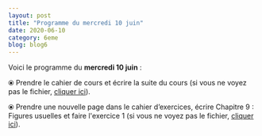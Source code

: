 ```yaml
---
layout: post
title: "Programme du mercredi 10 juin"
date: 2020-06-10
category: 6eme
blog: blog6
---
```


Voici le programme du <b>mercredi 10 juin</b> :

⦿ Prendre le cahier de cours et écrire la suite du cours (si vous ne voyez pas le fichier, <a href="/cours/6eme/6eme_chapitre_9_Figures usuelles_2.pdf">cliquer ici</a>).

<object data="/cours/6eme/6eme_chapitre_9_Figures usuelles_2.pdf" width="100%" height="500" type='application/pdf'></object>

⦿ Prendre une nouvelle page dans le cahier d’exercices, écrire Chapitre 9 : Figures usuelles et faire l'exercice 1 (si vous ne voyez pas le fichier, <a href="/exercices/6eme/6eme_exercices_mercredi_10_juin_2020.pdf">cliquer ici</a>).

<object data="/exercices/6eme/6eme_exercices_mercredi_10_juin_2020.pdf" width="100%" height="500" type='application/pdf'></object>
